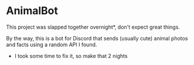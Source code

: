 # AnimalBot

This project was slapped together overnight*, don't expect great things.

By the way, this is a bot for Discord that sends (usually cute) animal photos and facts using a random API I found.



* I took some time to fix it, so make that 2 nights
